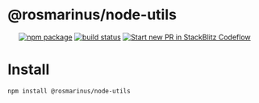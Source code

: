 # @rosmarinus/node-utils

<p align="center">
  <a href="https://www.npmjs.com/package/@rosmarinus/node-utils"><img src="https://img.shields.io/npm/v/@rosmarinus/node-utils" alt="npm package"></a>
  <a href="https://github.com/rosmarinus-project/node-utils/actions/workflows/publish.yml"><img src="https://github.com/rosmarinus-project/node-utils/actions/workflows/publish.yml/badge.svg" alt="build status"></a>
  <a href="https://pr.new/rosmarinus-project/node-utils"><img src="https://developer.stackblitz.com/img/start_pr_dark_small.svg" alt="Start new PR in StackBlitz Codeflow"></a>
</p>

# Install
```bash
npm install @rosmarinus/node-utils
```